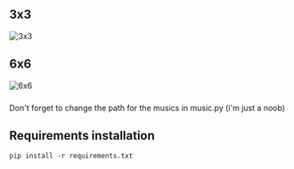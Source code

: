 ## 3x3

![3x3](https://github.com/ClermontJudicael/jeux_morpion/assets/135115381/8ca28b7f-9f5d-4cbb-ae4a-ef24bca1303f)

## 6x6

![6x6](https://github.com/ClermontJudicael/jeux_morpion/assets/135115381/7c77de91-36e3-4007-b524-9f0be0ab10f9)

###
Don't forget to change the path for the musics in music.py (i'm just a noob)

## Requirements installation

```
pip install -r requirements.txt
```

